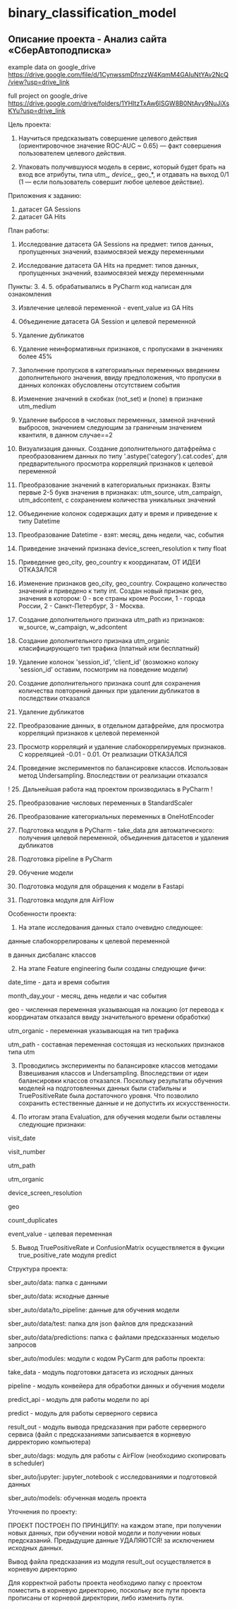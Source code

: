 # binary_classification_model

## Описание проекта - Анализ сайта «СберАвтоподписка»

example data on google_drive https://drive.google.com/file/d/1CynwssmDfnzzW4KqmM4GAIuNtYAv2NcQ/view?usp=drive_link

full project on google_drive  https://drive.google.com/drive/folders/1YHltzTxAw6lSGW8B0NtAvy9NuJiXsKYu?usp=drive_link

Цель проекта:

1. Научиться предсказывать совершение целевого действия
(ориентировочное значение ROC-AUC ~ 0.65) — факт совершения
пользователем целевого действия.

2. Упаковать получившуюся модель в сервис, который будет брать на
вход все атрибуты, типа utm_*, device_*, geo_*, и отдавать на выход
0/1 (1 — если пользователь совершит любое целевое действие).

Приложения к заданию:
1. датасет GA Sessions
2. датасет GA Hits

План работы:

1. Исследование датасета GA Sessions
на предмет: типов данных, пропущенных значений, взаимосвязей между переменными

2. Исследование датасета GA Hits
на предмет: типов данных, пропущенных значений, взаимосвязей между переменными

Пункты: 3. 4. 5. обрабатывались в PyCharm код написан для ознакомления

3. Извлечение целевой переменной - event_value из GA Hits

4. Объединение датасета GA Session и целевой переменной

5. Удаление дубликатов

6. Удаление неинформативных признаков, с пропусками в значениях более 45%

7. Заполнение пропусков в категориальных переменных введением дополнительного значения, ввиду предположения, что пропуски в данных колонках обусловлены отсутствием события

8. Изменение значений в скобках (not_set) и (none) в признаке utm_medium

9. Удаление выбросов в числовых переменных, заменой значений выбросов, значением следующим за граничным значением квантиля, в данном случае==2


10. Визуализация данных. Создание дополнительного датафрейма с преобразованием данных по типу '.astype('category').cat.codes', для предварительного просмотра корреляций признаков к целевой переменной

11. Преобразование значений в категориальных признаках. Взяты первые 2-5 букв значения в признаках: utm_source, utm_campaign, utm_adcontent, с сохранением количества уникальных значений

12. Объединение колонок содержащих дату и время и приведение к типу Datetime

13. Преобразование Datetime - взят: месяц, день недели, час, события

14. Приведение значений признака device_screen_resolution к типу float

15. Приведение geo_city, geo_country к координатам, ОТ ИДЕИ ОТКАЗАЛСЯ

16. Изменение признаков geo_city, geo_country. Сокращено количество значений и приведено к типу int. Создан новый признак geo, значения в котором: 0 - все страны кроме России, 1 - города России, 2 - Санкт-Петербург, 3 - Москва.

17. Создание дополнительного признака utm_path из признаков: w_source, w_campaign, w_adcontent

18. Создание дополнительного признака utm_organic класифицирующего тип трафика (платный или бесплатный)

19. Удаление колонок 'session_id', 'client_id' (возможно колоку 'session_id' оставим, посмотрим на поведение модели)

20. Создание дополнительного признака count для сохранения количества повторений данных при удалении дубликатов
в последствии отказался

21. Удаление дубликатов

22. Преобразование данных, в отдельном датафрейме, для просмотра корреляций признаков к целевой переменной

23. Просмотр корреляций и удаление слабокоррелируемых признаков. С корреляцией -0.01 - 0.01. От реализации ОТКАЗАЛСЯ

24. Проведение экспериментов по балансировке классов. Использован метод Undersampling. Впоследствии от реализации отказался

! 25. Дальнейшая работа над проектом производилась в PyCharm !

25. Преобразование числовых переменных в StandardScaler

26. Преобразование категориальных переменных в OneHotEncoder

27. Подготовка модуля в PyCharm - take_data для автоматического: получения целевой переменной, объединения датасетов и удаления дубликатов

28. Подготовка pipeline в PyCharm

29. Обучение модели

30. Подготовка модуля для обращения к модели в Fastapi

31. Подготовка модуля для AirFlow



Особенности проекта:

1. На этапе исследования данных стало очевидно следующее:

данные слабокоррелированы к целевой переменной

в данных дисбаланс классов

2. На этапе Feature engineering были созданы следующие фичи:

date_time - дата и время события

month_day_your - месяц, день недели и час события

geo - численная переменная указывающая на локацию (от перевода к координатам отказался ввиду значительного времени обработки)

utm_organic - переменная указывающая на тип трафика

utm_path - составная переменная состоящая из нескольких признаков типа utm

3. Проводились эксперименты по балансировке классов методами Взвешивания классов и Undersampling. Впоследствии от идеи балансировки классов отказался. Поскольку результаты обучения моделей на подготовленных данных были стабильны и TruePositiveRate была достаточного уровня. Что позволило сохранить естественные данные и не допустить их искусственности.

4. По итогам этапа Evaluation, для обучения модели были оставлены следующие признаки:

visit_date

visit_number

utm_path

utm_organic

device_screen_resolution

geo

count_duplicates

event_value - целевая переменная

5. Вывод TruePositiveRate и ConfusionMatrix осуществляется в фукции true_positive_rate модуля predict


 Структура проекта:

sber_auto/data: папка с данными

sber_auto/data: исходные данные

sber_auto/data/to_pipeline: данные для обучения модели

sber_auto/data/test: папка для json файлов для предсказаний

sber_auto/data/predictions: папка с файлами предсказанных моделью запросов

sber_auto/modules: модули с кодом PyCarm для работы проекта:

take_data - модуль подготовки датасета из исходных данных

pipeline - модуль конвейера для обработки данных и обучения модели

predict_api - модуль для работы модели по api

predict - модуль для работы серверного сервиса

result_out - модуль вывода предсказания при работе серверного сервиса (файл с предсказаниями записывается в корневую дирректорию компьютера)

sber_auto/dags: модуль для работы с AirFlow (необходимо скопировать в scheduler)

sber_auto/jupyter: jupyter_notebook с исследованиями и подготовкой данных

sber_auto/models: обученная модель проекта


Уточнения по проекту:



ПРОЕКТ ПОСТРОЕН ПО ПРИНЦИПУ: на каждом этапе, при получении новых данных,
при обучении новой модели и получении новых предсказаний.
Предыдущие данные УДАЛЯЮТСЯ! за исключением исходных данных.

Вывод файла предсказания из модуля result_out осуществляется в корневую директорию

Для корректной работы проекта необходимо папку с проектом поместить в корневую директорию,
поскольку все пути проекта прописаны от корневой директории, либо изменить пути.




